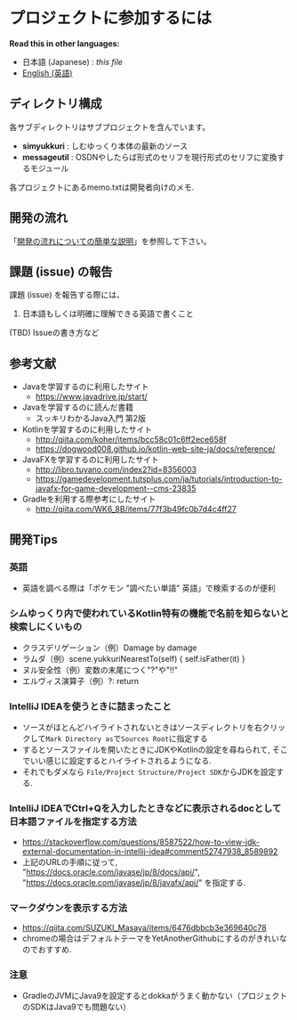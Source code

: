 プロジェクトに参加するには
====

**Read this in other languages:**
- 日本語 (Japanese) : *this file*
- [English (英語)](CONTRIBUTING.md)

ディレクトリ構成
---

各サブディレクトリはサブプロジェクトを含んでいます。

* __simyukkuri__  : しむゆっくり本体の最新のソース
* __messageutil__ : OSDNやしたらば形式のセリフを現行形式のセリフに変換するモジュール

各プロジェクトにあるmemo.txtは開発者向けのメモ.

開発の流れ
---

「[開発の流れについての簡単な説明](docs/ja/development_flow.md)」を参照して下さい。

課題 (issue) の報告
---

課題 (issue) を報告する際には、

1. 日本語もしくは明確に理解できる英語で書くこと

(TBD) Issueの書き方など

参考文献
---

* Javaを学習するのに利用したサイト
	* https://www.javadrive.jp/start/
* Javaを学習するのに読んだ書籍
	* スッキリわかるJava入門 第2版
* Kotlinを学習するのに利用したサイト
	* http://qiita.com/koher/items/bcc58c01c6ff2ece658f
	* https://dogwood008.github.io/kotlin-web-site-ja/docs/reference/
* JavaFXを学習するのに利用したサイト
	* http://libro.tuyano.com/index2?id=8356003
	* https://gamedevelopment.tutsplus.com/ja/tutorials/introduction-to-javafx-for-game-development--cms-23835
* Gradleを利用する際参考にしたサイト
	* http://qiita.com/WK6_8B/items/77f3b49fc0b7d4c4ff27

開発Tips
--------

### 英語
* 英語を調べる際は「ポケモン "調べたい単語" 英語」で検索するのが便利

### シムゆっくり内で使われているKotlin特有の機能で名前を知らないと検索しにくいもの
- クラスデリゲーション（例）Damage by damage
- ラムダ（例）scene.yukkuriNearestTo(self) { self.isFather(it) }
- ヌル安全性（例）変数の末尾につく"?"や"!!"
- エルヴィス演算子（例）?: return

### IntelliJ IDEAを使うときに詰まったこと

* ソースがほとんどハイライトされないときはソースディレクトリを右クリックして`Mark Directory as`で`Sources Root`に指定する
* するとソースファイルを開いたときにJDKやKotlinの設定を尋ねられて, そこでいい感じに設定するとハイライトされるようになる.
* それでもダメなら `File/Project Structure/Project SDK`からJDKを設定する.

### IntelliJ IDEAでCtrl+Qを入力したときなどに表示されるdocとして日本語ファイルを指定する方法
* https://stackoverflow.com/questions/8587522/how-to-view-jdk-external-documentation-in-intellij-idea#comment52747938_8589892
* 上記のURLの手順に従って, "https://docs.oracle.com/javase/jp/8/docs/api/", "https://docs.oracle.com/javase/jp/8/javafx/api/" を指定する.

### マークダウンを表示する方法
* https://qiita.com/SUZUKI_Masaya/items/6476dbbcb3e369640c78
* chromeの場合はデフォルトテーマをYetAnotherGithubにするのがきれいなのでおすすめ.

### 注意
* GradleのJVMにJava9を設定するとdokkaがうまく動かない（プロジェクトのSDKはJava9でも問題ない）